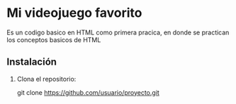 # Mi videojuego favorito

Es un codigo basico en HTML como primera pracica, en donde se practican los conceptos basicos de HTML


## Instalación

1. Clona el repositorio:
   
   git clone https://github.com/usuario/proyecto.git